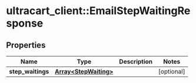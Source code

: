 # ultracart_client::EmailStepWaitingResponse

## Properties
Name | Type | Description | Notes
------------ | ------------- | ------------- | -------------
**step_waitings** | [**Array&lt;StepWaiting&gt;**](StepWaiting.md) |  | [optional] 


